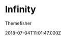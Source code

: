 ---
title: Infinity
github: https://github.com/gethugothemes/infinity-hugo
demo: https://demo.gethugothemes.com/infinity/site/
author: Themefisher
author_link: https://themefisher.com
thumbnail: themes/hugo-infinity.jpg
ssg:
  - Hugo
cms:
  - Markdown
css:
  - Bootstrap
category:
  - Portfolio
date: 2018-07-04T11:01:47.000Z
description: Infinity Coming Soon Template Hugo Version by themefisher
draft: false
publish_date: '2018-07-04T11:01:47Z'
update_date: '2022-10-22T03:33:57Z'
github_star: 38
github_fork: 51
---